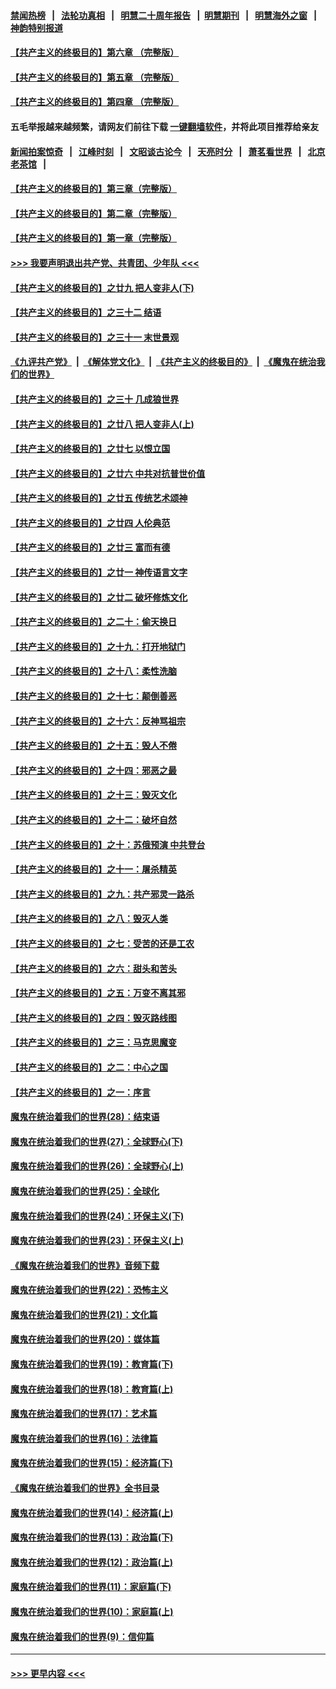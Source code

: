 #### [禁闻热榜](热点新闻.md?=0)  &nbsp;&nbsp;|&nbsp;&nbsp; [法轮功真相](https://github.com/gfw-breaker/truth/blob/master/README.md?=0) &nbsp;&nbsp;|&nbsp;&nbsp; [明慧二十周年报告](https://github.com/gfw-breaker/mh-reports/blob/master/README.md?=0) &nbsp;&nbsp;|&nbsp;&nbsp;[明慧期刊](https://github.com/gfw-breaker/mh-qikan) &nbsp;&nbsp;|&nbsp;&nbsp; [明慧海外之窗](https://github.com/gfw-breaker/mh-news/blob/master/README.md?=0) &nbsp;&nbsp;|&nbsp;&nbsp; [神韵特别报道](https://github.com/gfw-breaker/mh-news/blob/master/shenyun.md?=0)
#### [【共产主义的终极目的】第六章 （完整版）](../pages/nsc422/n11428913.md?t=02270902) 
#### [【共产主义的终极目的】第五章 （完整版）](../pages/nsc422/n11428912.md?t=02270902) 
#### [【共产主义的终极目的】第四章 （完整版）](../pages/nsc422/n11428907.md?t=02270902) 
#### 五毛举报越来越频繁，请网友们前往下载 [一键翻墙软件](https://github.com/gfw-breaker/ssr-accounts)，并将此项目推荐给亲友
#### [新闻拍案惊奇](https://github.com/gfw-breaker/banned-news/blob/master/pages/link4.md) &nbsp;&nbsp;|&nbsp;&nbsp; [江峰时刻](https://github.com/gfw-breaker/banned-news/blob/master/pages/link4.md) &nbsp;&nbsp;|&nbsp;&nbsp; [文昭谈古论今](https://github.com/gfw-breaker/banned-news/blob/master/pages/link4.md) &nbsp;&nbsp;|&nbsp;&nbsp; [天亮时分](https://github.com/gfw-breaker/banned-news/blob/master/pages/link4.md) &nbsp;&nbsp;|&nbsp;&nbsp; [萧茗看世界](https://github.com/gfw-breaker/banned-news/blob/master/pages/link4.md) &nbsp;&nbsp;|&nbsp;&nbsp; [北京老茶馆](https://github.com/gfw-breaker/banned-news/blob/master/pages/link4.md) &nbsp;&nbsp;|&nbsp;&nbsp; 
#### [【共产主义的终极目的】第三章（完整版）](../pages/nsc422/n11428848.md?t=02270902) 
#### [【共产主义的终极目的】第二章（完整版）](../pages/nsc422/n11428831.md?t=02270902) 
#### [【共产主义的终极目的】第一章（完整版）](../pages/nsc422/n11417651.md?t=02270902) 
#### [>>> 我要声明退出共产党、共青团、少年队 <<<](https://github.com/begood0513/goodnews/blob/master/quit/letter.md) 
#### [【共产主义的终极目的】之廿九 把人变非人(下)](../pages/nsc422/n11344140.md?t=02270902) 
#### [【共产主义的终极目的】之三十二 结语](../pages/nsc422/n11360535.md?t=02270902) 
#### [【共产主义的终极目的】之三十一 末世景观](../pages/nsc422/n11351129.md?t=02270902) 
#### [《九评共产党》](https://github.com/begood0513/9ping.md/blob/master/README.md) &nbsp;|&nbsp; [《解体党文化》](../../../../jtdwh.md/blob/master/README.md)  &nbsp;|&nbsp; [《共产主义的终极目的》](../../../../gczydzjmd.md/blob/master/README.md) &nbsp;|&nbsp; [《魔鬼在统治我们的世界》](../../../../mgztzwmdsj.md/blob/master/README.md) 
#### [【共产主义的终极目的】之三十 几成狼世界](../pages/nsc422/n11348280.md?t=02270902) 
#### [【共产主义的终极目的】之廿八 把人变非人(上)](../pages/nsc422/n11340492.md?t=02270902) 
#### [【共产主义的终极目的】之廿七 以恨立国](../pages/nsc422/n11336944.md?t=02270902) 
#### [【共产主义的终极目的】之廿六 中共对抗普世价值](../pages/nsc422/n11324785.md?t=02270902) 
#### [【共产主义的终极目的】之廿五 传统艺术颂神](../pages/nsc422/n11296396.md?t=02270902) 
#### [【共产主义的终极目的】之廿四 人伦典范](../pages/nsc422/n11296397.md?t=02270902) 
#### [【共产主义的终极目的】之廿三 富而有德](../pages/nsc422/n11283598.md?t=02270902) 
#### [【共产主义的终极目的】之廿一 神传语言文字](../pages/nsc422/n11263265.md?t=02270902) 
#### [【共产主义的终极目的】之廿二 破坏修炼文化](../pages/nsc422/n11245728.md?t=02270902) 
#### [【共产主义的终极目的】之二十：偷天换日](../pages/nsc422/n11238846.md?t=02270902) 
#### [【共产主义的终极目的】之十九：打开地狱门](../pages/nsc422/n11206376.md?t=02270902) 
#### [【共产主义的终极目的】之十八：柔性洗脑](../pages/nsc422/n11199994.md?t=02270902) 
#### [【共产主义的终极目的】之十七：颠倒善恶](../pages/nsc422/n11179782.md?t=02270902) 
#### [【共产主义的终极目的】之十六：反神骂祖宗](../pages/nsc422/n11166798.md?t=02270902) 
#### [【共产主义的终极目的】之十五：毁人不倦](../pages/nsc422/n11166792.md?t=02270902) 
#### [【共产主义的终极目的】之十四：邪恶之最](../pages/nsc422/n11150249.md?t=02270902) 
#### [【共产主义的终极目的】之十三：毁灭文化](../pages/nsc422/n11135227.md?t=02270902) 
#### [【共产主义的终极目的】之十二：破坏自然](../pages/nsc422/n11135214.md?t=02270902) 
#### [【共产主义的终极目的】之十：苏俄预演 中共登台](../pages/nsc422/n11118424.md?t=02270902) 
#### [【共产主义的终极目的】之十一：屠杀精英](../pages/nsc422/n11118442.md?t=02270902) 
#### [【共产主义的终极目的】之九：共产邪灵一路杀](../pages/nsc422/n11114139.md?t=02270902) 
#### [【共产主义的终极目的】之八：毁灭人类](../pages/nsc422/n11108503.md?t=02270902) 
#### [【共产主义的终极目的】之七：受苦的还是工农](../pages/nsc422/n11101809.md?t=02270902) 
#### [【共产主义的终极目的】之六：甜头和苦头](../pages/nsc422/n11096971.md?t=02270902) 
#### [【共产主义的终极目的】之五：万变不离其邪](../pages/nsc422/n11091285.md?t=02270902) 
#### [【共产主义的终极目的】之四：毁灭路线图](../pages/nsc422/n11086284.md?t=02270902) 
#### [【共产主义的终极目的】之三：马克思魔变](../pages/nsc422/n11061941.md?t=02270902) 
#### [【共产主义的终极目的】之二：中心之国](../pages/nsc422/n11047728.md?t=02270902) 
#### [【共产主义的终极目的】之一：序言](../pages/nsc422/n11086077.md?t=02270902) 
#### [魔鬼在统治着我们的世界(28)：结束语](../pages/nsc422/n10936246.md?t=02270902) 
#### [魔鬼在统治着我们的世界(27)：全球野心(下)](../pages/nsc422/n10928319.md?t=02270902) 
#### [魔鬼在统治着我们的世界(26)：全球野心(上)](../pages/nsc422/n10900318.md?t=02270902) 
#### [魔鬼在统治着我们的世界(25)：全球化](../pages/nsc422/n10788205.md?t=02270902) 
#### [魔鬼在统治着我们的世界(24)：环保主义(下)](../pages/nsc422/n10695307.md?t=02270902) 
#### [魔鬼在统治着我们的世界(23)：环保主义(上)](../pages/nsc422/n10688613.md?t=02270902) 
#### [《魔鬼在统治着我们的世界》音频下载](../pages/nsc422/n10635553.md?t=02270902) 
#### [魔鬼在统治着我们的世界(22)：恐怖主义](../pages/nsc422/n10614727.md?t=02270902) 
#### [魔鬼在统治着我们的世界(21)：文化篇](../pages/nsc422/n10597706.md?t=02270902) 
#### [魔鬼在统治着我们的世界(20)：媒体篇](../pages/nsc422/n10586579.md?t=02270902) 
#### [魔鬼在统治着我们的世界(19)：教育篇(下)](../pages/nsc422/n10564808.md?t=02270902) 
#### [魔鬼在统治着我们的世界(18)：教育篇(上)](../pages/nsc422/n10526970.md?t=02270902) 
#### [魔鬼在统治着我们的世界(17)：艺术篇](../pages/nsc422/n10499093.md?t=02270902) 
#### [魔鬼在统治着我们的世界(16)：法律篇](../pages/nsc422/n10485969.md?t=02270902) 
#### [魔鬼在统治着我们的世界(15)：经济篇(下)](../pages/nsc422/n10469975.md?t=02270902) 
#### [《魔鬼在统治着我们的世界》全书目录](../pages/nsc422/n10464261.md?t=02270902) 
#### [魔鬼在统治着我们的世界(14)：经济篇(上)](../pages/nsc422/n10457370.md?t=02270902) 
#### [魔鬼在统治着我们的世界(13)：政治篇(下)](../pages/nsc422/n10448270.md?t=02270902) 
#### [魔鬼在统治着我们的世界(12)：政治篇(上)](../pages/nsc422/n10444576.md?t=02270902) 
#### [魔鬼在统治着我们的世界(11)：家庭篇(下)](../pages/nsc422/n10440961.md?t=02270902) 
#### [魔鬼在统治着我们的世界(10)：家庭篇(上)](../pages/nsc422/n10435448.md?t=02270902) 
#### [魔鬼在统治着我们的世界(9)：信仰篇](../pages/nsc422/n10432159.md?t=02270902) 

----
#### [ >>> 更早内容 <<< ](../indexes/nsc422-earlier.md)
